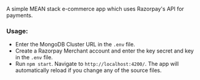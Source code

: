 A simple MEAN stack e-commerce app which uses Razorpay's API for payments.

### Usage:

- Enter the MongoDB Cluster URL in the `.env` file.
- Create a Razorpay Merchant account and enter the key secret and key in the `.env` file.
- Run `npm start`. Navigate to `http://localhost:4200/`. The app will automatically reload if you change any of the source files.
